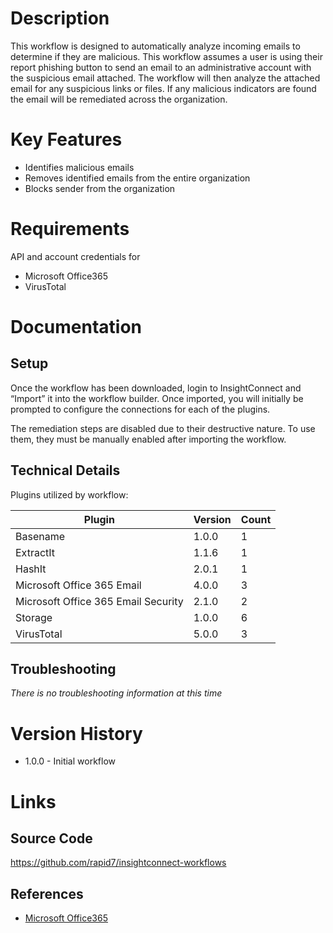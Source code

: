 # Description

This workflow is designed to automatically analyze incoming emails to determine if they are malicious. This workflow assumes a user is using their report phishing button to send an email to an administrative account with the suspicious email attached. The workflow will then analyze the attached email for any suspicious links or files. If any malicious indicators are found the email will be remediated across the organization.

# Key Features

* Identifies malicious emails
* Removes identified emails from the entire organization
* Blocks sender from the organization

# Requirements

API and account credentials for

* Microsoft Office365
* VirusTotal

# Documentation

## Setup

Once the workflow has been downloaded, login to InsightConnect and “Import” it into the workflow builder. Once imported, you will initially be prompted to configure the connections for each of the plugins.

The remediation steps are disabled due to their destructive nature. To use them, they must be manually enabled after importing the workflow.

## Technical Details

Plugins utilized by workflow:

|Plugin|Version|Count|
|----|----|--------|
|Basename|1.0.0|1|
|ExtractIt|1.1.6|1|
|HashIt|2.0.1|1|
|Microsoft Office 365 Email|4.0.0|3|
|Microsoft Office 365 Email Security|2.1.0|2|
|Storage|1.0.0|6|
|VirusTotal|5.0.0|3|

## Troubleshooting

_There is no troubleshooting information at this time_

# Version History

* 1.0.0 - Initial workflow

# Links

## Source Code

https://github.com/rapid7/insightconnect-workflows

## References

* [Microsoft Office365](https://www.office.com)